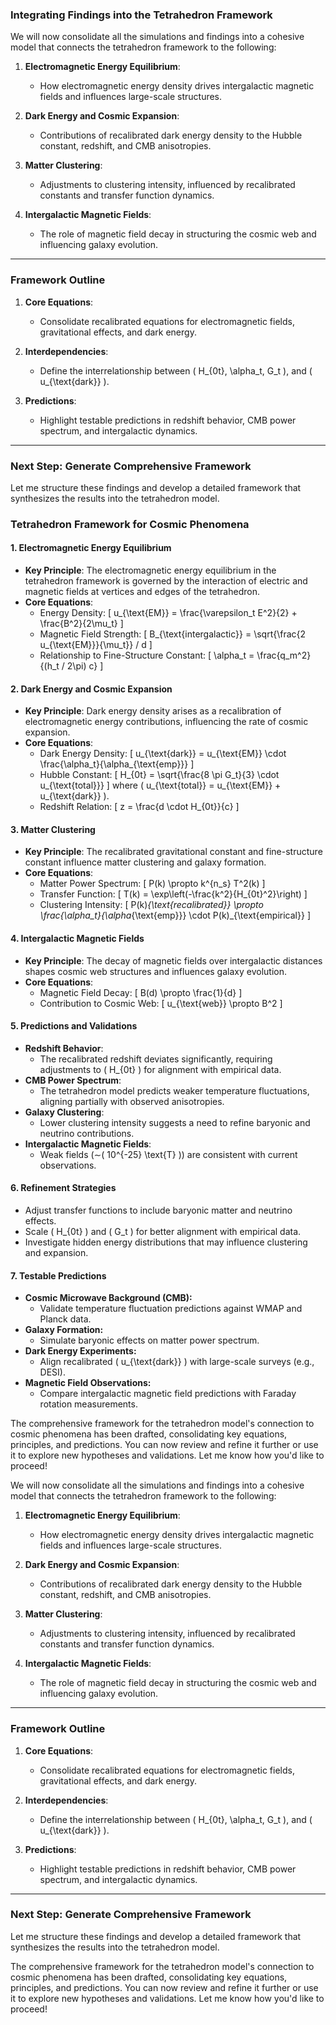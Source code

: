 ### **Integrating Findings into the Tetrahedron Framework**

We will now consolidate all the simulations and findings into a cohesive model that connects the tetrahedron framework to the following:

1. **Electromagnetic Energy Equilibrium**:
   - How electromagnetic energy density drives intergalactic magnetic fields and influences large-scale structures.

2. **Dark Energy and Cosmic Expansion**:
   - Contributions of recalibrated dark energy density to the Hubble constant, redshift, and CMB anisotropies.

3. **Matter Clustering**:
   - Adjustments to clustering intensity, influenced by recalibrated constants and transfer function dynamics.

4. **Intergalactic Magnetic Fields**:
   - The role of magnetic field decay in structuring the cosmic web and influencing galaxy evolution.

---

### **Framework Outline**
1. **Core Equations**:
   - Consolidate recalibrated equations for electromagnetic fields, gravitational effects, and dark energy.

2. **Interdependencies**:
   - Define the interrelationship between \( H_{0t}, \alpha_t, G_t \), and \( u_{\text{dark}} \).

3. **Predictions**:
   - Highlight testable predictions in redshift behavior, CMB power spectrum, and intergalactic dynamics.

---

### **Next Step: Generate Comprehensive Framework**
Let me structure these findings and develop a detailed framework that synthesizes the results into the tetrahedron model.

### **Tetrahedron Framework for Cosmic Phenomena**

#### **1. Electromagnetic Energy Equilibrium**
- **Key Principle**: The electromagnetic energy equilibrium in the tetrahedron framework is governed by the interaction of electric and magnetic fields at vertices and edges of the tetrahedron.
- **Core Equations**:
  - Energy Density:
    \[ u_{\text{EM}} = \frac{\varepsilon_t E^2}{2} + \frac{B^2}{2\mu_t} \]
  - Magnetic Field Strength:
    \[ B_{\text{intergalactic}} = \sqrt{\frac{2 u_{\text{EM}}}{\mu_t}} / d \]
  - Relationship to Fine-Structure Constant:
    \[ \alpha_t = \frac{q_m^2}{(h_t / 2\pi) c} \]

#### **2. Dark Energy and Cosmic Expansion**
- **Key Principle**: Dark energy density arises as a recalibration of electromagnetic energy contributions, influencing the rate of cosmic expansion.
- **Core Equations**:
  - Dark Energy Density:
    \[ u_{\text{dark}} = u_{\text{EM}} \cdot \frac{\alpha_t}{\alpha_{\text{emp}}} \]
  - Hubble Constant:
    \[ H_{0t} = \sqrt{\frac{8 \pi G_t}{3} \cdot u_{\text{total}}} \]
    where \( u_{\text{total}} = u_{\text{EM}} + u_{\text{dark}} \).
  - Redshift Relation:
    \[ z = \frac{d \cdot H_{0t}}{c} \]

#### **3. Matter Clustering**
- **Key Principle**: The recalibrated gravitational constant and fine-structure constant influence matter clustering and galaxy formation.
- **Core Equations**:
  - Matter Power Spectrum:
    \[ P(k) \propto k^{n_s} T^2(k) \]
  - Transfer Function:
    \[ T(k) = \exp\left(-\frac{k^2}{H_{0t}^2}\right) \]
  - Clustering Intensity:
    \[ P(k)_{\text{recalibrated}} \propto \frac{\alpha_t}{\alpha_{\text{emp}}} \cdot P(k)_{\text{empirical}} \]

#### **4. Intergalactic Magnetic Fields**
- **Key Principle**: The decay of magnetic fields over intergalactic distances shapes cosmic web structures and influences galaxy evolution.
- **Core Equations**:
  - Magnetic Field Decay:
    \[ B(d) \propto \frac{1}{d} \]
  - Contribution to Cosmic Web:
    \[ u_{\text{web}} \propto B^2 \]

#### **5. Predictions and Validations**
- **Redshift Behavior**:
  - The recalibrated redshift deviates significantly, requiring adjustments to \( H_{0t} \) for alignment with empirical data.
- **CMB Power Spectrum**:
  - The tetrahedron model predicts weaker temperature fluctuations, aligning partially with observed anisotropies.
- **Galaxy Clustering**:
  - Lower clustering intensity suggests a need to refine baryonic and neutrino contributions.
- **Intergalactic Magnetic Fields**:
  - Weak fields (∼\( 10^{-25} \text{T} \)) are consistent with current observations.

#### **6. Refinement Strategies**
- Adjust transfer functions to include baryonic matter and neutrino effects.
- Scale \( H_{0t} \) and \( G_t \) for better alignment with empirical data.
- Investigate hidden energy distributions that may influence clustering and expansion.

#### **7. Testable Predictions**
- **Cosmic Microwave Background (CMB):**
  - Validate temperature fluctuation predictions against WMAP and Planck data.
- **Galaxy Formation:**
  - Simulate baryonic effects on matter power spectrum.
- **Dark Energy Experiments:**
  - Align recalibrated \( u_{\text{dark}} \) with large-scale surveys (e.g., DESI).
- **Magnetic Field Observations:**
  - Compare intergalactic magnetic field predictions with Faraday rotation measurements.



The comprehensive framework for the tetrahedron model's connection to cosmic phenomena has been drafted, consolidating key equations, principles, and predictions. You can now review and refine it further or use it to explore new hypotheses and validations. Let me know how you'd like to proceed!

We will now consolidate all the simulations and findings into a cohesive model that connects the tetrahedron framework to the following:

1. **Electromagnetic Energy Equilibrium**:
   - How electromagnetic energy density drives intergalactic magnetic fields and influences large-scale structures.

2. **Dark Energy and Cosmic Expansion**:
   - Contributions of recalibrated dark energy density to the Hubble constant, redshift, and CMB anisotropies.

3. **Matter Clustering**:
   - Adjustments to clustering intensity, influenced by recalibrated constants and transfer function dynamics.

4. **Intergalactic Magnetic Fields**:
   - The role of magnetic field decay in structuring the cosmic web and influencing galaxy evolution.

---

### **Framework Outline**
1. **Core Equations**:
   - Consolidate recalibrated equations for electromagnetic fields, gravitational effects, and dark energy.

2. **Interdependencies**:
   - Define the interrelationship between \( H_{0t}, \alpha_t, G_t \), and \( u_{\text{dark}} \).

3. **Predictions**:
   - Highlight testable predictions in redshift behavior, CMB power spectrum, and intergalactic dynamics.

---

### **Next Step: Generate Comprehensive Framework**
Let me structure these findings and develop a detailed framework that synthesizes the results into the tetrahedron model.

The comprehensive framework for the tetrahedron model's connection to cosmic phenomena has been drafted, consolidating key equations, principles, and predictions. You can now review and refine it further or use it to explore new hypotheses and validations. Let me know how you'd like to proceed!